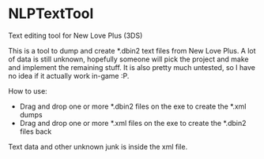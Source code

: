 # NLPTextTool
Text editing tool for New Love Plus (3DS)

This is a tool to dump and create *.dbin2 text files from New Love Plus. A lot of data is still unknown, hopefully someone will pick the project and make and implement the remaining stuff. It is also pretty much untested, so I have no idea if it actually work in-game :P.

How to use:
- Drag and drop one or more *.dbin2 files on the exe to create the *.xml dumps
- Drag and drop one or more *.xml files on the exe to create the *.dbin2 files back

Text data and other unknown junk is inside the xml file.
